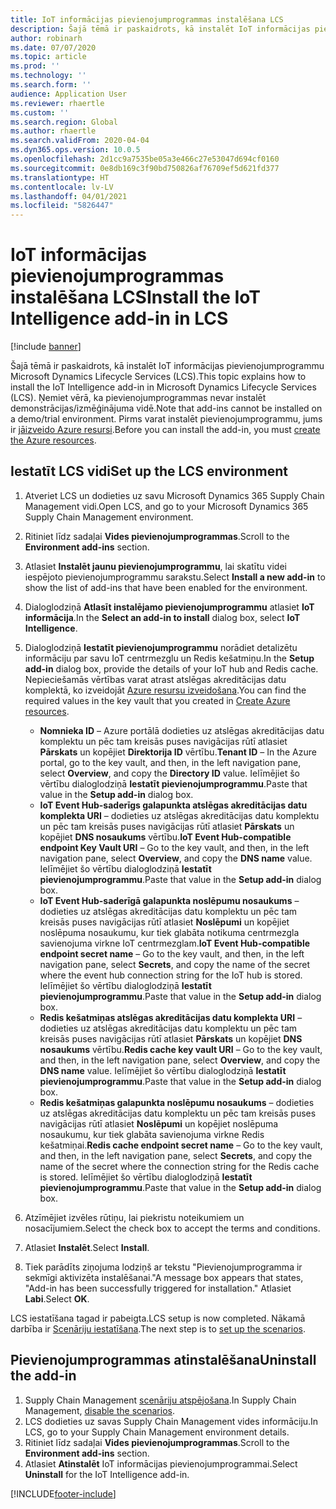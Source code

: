 ```yaml
---
title: IoT informācijas pievienojumprogrammas instalēšana LCS
description: Šajā tēmā ir paskaidrots, kā instalēt IoT informācijas pievienojumprogrammu Microsoft Dynamics Lifecycle Services (LCS).
author: robinarh
ms.date: 07/07/2020
ms.topic: article
ms.prod: ''
ms.technology: ''
ms.search.form: ''
audience: Application User
ms.reviewer: rhaertle
ms.custom: ''
ms.search.region: Global
ms.author: rhaertle
ms.search.validFrom: 2020-04-04
ms.dyn365.ops.version: 10.0.5
ms.openlocfilehash: 2d1cc9a7535be05a3e466c27e53047d694cf0160
ms.sourcegitcommit: 0e8db169c3f90bd750826af76709ef5d621fd377
ms.translationtype: HT
ms.contentlocale: lv-LV
ms.lasthandoff: 04/01/2021
ms.locfileid: "5826447"
---
```

# <a name="install-the-iot-intelligence-add-in-in-lcs"></a><span data-ttu-id="9f64e-103">IoT informācijas pievienojumprogrammas instalēšana LCS</span><span class="sxs-lookup"><span data-stu-id="9f64e-103">Install the IoT Intelligence add-in in LCS</span></span>

[!include [banner](../../includes/banner.md)]

<span data-ttu-id="9f64e-104">Šajā tēmā ir paskaidrots, kā instalēt IoT informācijas pievienojumprogrammu Microsoft Dynamics Lifecycle Services (LCS).</span><span class="sxs-lookup"><span data-stu-id="9f64e-104">This topic explains how to install the IoT Intelligence add-in in Microsoft Dynamics Lifecycle Services (LCS).</span></span> <span data-ttu-id="9f64e-105">Ņemiet vērā, ka pievienojumprogrammas nevar instalēt demonstrācijas/izmēģinājuma vidē.</span><span class="sxs-lookup"><span data-stu-id="9f64e-105">Note that add-ins cannot be installed on a demo/trial environment.</span></span> <span data-ttu-id="9f64e-106">Pirms varat instalēt pievienojumprogrammu, jums ir [jāizveido Azure resursi](iot-azure-setup.md).</span><span class="sxs-lookup"><span data-stu-id="9f64e-106">Before you can install the add-in, you must [create the Azure resources](iot-azure-setup.md).</span></span>

## <a name="set-up-the-lcs-environment"></a><span data-ttu-id="9f64e-107">Iestatīt LCS vidi</span><span class="sxs-lookup"><span data-stu-id="9f64e-107">Set up the LCS environment</span></span>

1. <span data-ttu-id="9f64e-108">Atveriet LCS un dodieties uz savu Microsoft Dynamics 365 Supply Chain Management vidi.</span><span class="sxs-lookup"><span data-stu-id="9f64e-108">Open LCS, and go to your Microsoft Dynamics 365 Supply Chain Management environment.</span></span>
2. <span data-ttu-id="9f64e-109">Ritiniet līdz sadaļai **Vides pievienojumprogrammas**.</span><span class="sxs-lookup"><span data-stu-id="9f64e-109">Scroll to the **Environment add-ins** section.</span></span>
3. <span data-ttu-id="9f64e-110">Atlasiet **Instalēt jaunu pievienojumprogrammu**, lai skatītu videi iespējoto pievienojumprogrammu sarakstu.</span><span class="sxs-lookup"><span data-stu-id="9f64e-110">Select **Install a new add-in** to show the list of add-ins that have been enabled for the environment.</span></span>
4. <span data-ttu-id="9f64e-111">Dialoglodziņā **Atlasīt instalējamo pievienojumprogrammu** atlasiet **IoT informācija**.</span><span class="sxs-lookup"><span data-stu-id="9f64e-111">In the **Select an add-in to install** dialog box, select **IoT Intelligence**.</span></span>
5. <span data-ttu-id="9f64e-112">Dialoglodziņā **Iestatīt pievienojumprogrammu** norādiet detalizētu informāciju par savu IoT centrmezglu un Redis kešatmiņu.</span><span class="sxs-lookup"><span data-stu-id="9f64e-112">In the **Setup add-in** dialog box, provide the details of your IoT hub and Redis cache.</span></span> <span data-ttu-id="9f64e-113">Nepieciešamās vērtības varat atrast atslēgas akreditācijas datu komplektā, ko izveidojāt [Azure resursu izveidošana](iot-azure-setup.md).</span><span class="sxs-lookup"><span data-stu-id="9f64e-113">You can find the required values in the key vault that you created in [Create Azure resources](iot-azure-setup.md).</span></span>

    + <span data-ttu-id="9f64e-114">**Nomnieka ID** – Azure portālā dodieties uz atslēgas akreditācijas datu komplektu un pēc tam kreisās puses navigācijas rūtī atlasiet **Pārskats** un kopējiet **Direktorija ID** vērtību.</span><span class="sxs-lookup"><span data-stu-id="9f64e-114">**Tenant ID** – In the Azure portal, go to the key vault, and then, in the left navigation pane, select **Overview**, and copy the **Directory ID** value.</span></span> <span data-ttu-id="9f64e-115">Ielīmējiet šo vērtību dialoglodziņā **Iestatīt pievienojumprogrammu**.</span><span class="sxs-lookup"><span data-stu-id="9f64e-115">Paste that value in the **Setup add-in** dialog box.</span></span>
    + <span data-ttu-id="9f64e-116">**IoT Event Hub-saderīgs galapunkta atslēgas akreditācijas datu komplekta URI** – dodieties uz atslēgas akreditācijas datu komplektu un pēc tam kreisās puses navigācijas rūtī atlasiet **Pārskats** un kopējiet **DNS nosaukums** vērtību.</span><span class="sxs-lookup"><span data-stu-id="9f64e-116">**IoT Event Hub-compatible endpoint Key Vault URI** – Go to the key vault, and then, in the left navigation pane, select **Overview**, and copy the **DNS name** value.</span></span> <span data-ttu-id="9f64e-117">Ielīmējiet šo vērtību dialoglodziņā **Iestatīt pievienojumprogrammu**.</span><span class="sxs-lookup"><span data-stu-id="9f64e-117">Paste that value in the **Setup add-in** dialog box.</span></span>
    + <span data-ttu-id="9f64e-118">**IoT Event Hub-saderīgā galapunkta noslēpumu nosaukums** – dodieties uz atslēgas akreditācijas datu komplektu un pēc tam kreisās puses navigācijas rūtī atlasiet **Noslēpumi** un kopējiet noslēpuma nosaukumu, kur tiek glabāta notikuma centrmezgla savienojuma virkne IoT centrmezglam.</span><span class="sxs-lookup"><span data-stu-id="9f64e-118">**IoT Event Hub-compatible endpoint secret name** – Go to the key vault, and then, in the left navigation pane, select **Secrets**, and copy the name of the secret where the event hub connection string for the IoT hub is stored.</span></span> <span data-ttu-id="9f64e-119">Ielīmējiet šo vērtību dialoglodziņā **Iestatīt pievienojumprogrammu**.</span><span class="sxs-lookup"><span data-stu-id="9f64e-119">Paste that value in the **Setup add-in** dialog box.</span></span>
    + <span data-ttu-id="9f64e-120">**Redis kešatmiņas atslēgas akreditācijas datu komplekta URI** – dodieties uz atslēgas akreditācijas datu komplektu un pēc tam kreisās puses navigācijas rūtī atlasiet **Pārskats** un kopējiet **DNS nosaukums** vērtību.</span><span class="sxs-lookup"><span data-stu-id="9f64e-120">**Redis cache key vault URI** – Go to the key vault, and then, in the left navigation pane, select **Overview**, and copy the **DNS name** value.</span></span> <span data-ttu-id="9f64e-121">Ielīmējiet šo vērtību dialoglodziņā **Iestatīt pievienojumprogrammu**.</span><span class="sxs-lookup"><span data-stu-id="9f64e-121">Paste that value in the **Setup add-in** dialog box.</span></span>
    + <span data-ttu-id="9f64e-122">**Redis kešatmiņas galapunkta noslēpumu nosaukums** – dodieties uz atslēgas akreditācijas datu komplektu un pēc tam kreisās puses navigācijas rūtī atlasiet **Noslēpumi** un kopējiet noslēpuma nosaukumu, kur tiek glabāta savienojuma virkne Redis kešatmiņai.</span><span class="sxs-lookup"><span data-stu-id="9f64e-122">**Redis cache endpoint secret name** – Go to the key vault, and then, in the left navigation pane, select **Secrets**, and copy the name of the secret where the connection string for the Redis cache is stored.</span></span> <span data-ttu-id="9f64e-123">Ielīmējiet šo vērtību dialoglodziņā **Iestatīt pievienojumprogrammu**.</span><span class="sxs-lookup"><span data-stu-id="9f64e-123">Paste that value in the **Setup add-in** dialog box.</span></span>

6. <span data-ttu-id="9f64e-124">Atzīmējiet izvēles rūtiņu, lai piekristu noteikumiem un nosacījumiem.</span><span class="sxs-lookup"><span data-stu-id="9f64e-124">Select the check box to accept the terms and conditions.</span></span>
7. <span data-ttu-id="9f64e-125">Atlasiet **Instalēt**.</span><span class="sxs-lookup"><span data-stu-id="9f64e-125">Select **Install**.</span></span>
8. <span data-ttu-id="9f64e-126">Tiek parādīts ziņojuma lodziņš ar tekstu "Pievienojumprogramma ir sekmīgi aktivizēta instalēšanai."</span><span class="sxs-lookup"><span data-stu-id="9f64e-126">A message box appears that states, "Add-in has been successfully triggered for installation."</span></span> <span data-ttu-id="9f64e-127">Atlasiet **Labi**.</span><span class="sxs-lookup"><span data-stu-id="9f64e-127">Select **OK**.</span></span>

<span data-ttu-id="9f64e-128">LCS iestatīšana tagad ir pabeigta.</span><span class="sxs-lookup"><span data-stu-id="9f64e-128">LCS setup is now completed.</span></span> <span data-ttu-id="9f64e-129">Nākamā darbība ir [Scenāriju iestatīšana](iot-scenario-setup.md).</span><span class="sxs-lookup"><span data-stu-id="9f64e-129">The next step is to [set up the scenarios](iot-scenario-setup.md).</span></span>

## <a name="uninstall-the-add-in"></a><a id="uninstall-addin"></a><span data-ttu-id="9f64e-130">Pievienojumprogrammas atinstalēšana</span><span class="sxs-lookup"><span data-stu-id="9f64e-130">Uninstall the add-in</span></span>

1. <span data-ttu-id="9f64e-131">Supply Chain Management [scenāriju atspējošana](iot-scenario-setup.md#disable-a-scenario).</span><span class="sxs-lookup"><span data-stu-id="9f64e-131">In Supply Chain Management, [disable the scenarios](iot-scenario-setup.md#disable-a-scenario).</span></span>
2. <span data-ttu-id="9f64e-132">LCS dodieties uz savas Supply Chain Management vides informāciju.</span><span class="sxs-lookup"><span data-stu-id="9f64e-132">In LCS, go to your Supply Chain Management environment details.</span></span>
3. <span data-ttu-id="9f64e-133">Ritiniet līdz sadaļai **Vides pievienojumprogrammas**.</span><span class="sxs-lookup"><span data-stu-id="9f64e-133">Scroll to the **Environment add-ins** section.</span></span>
4. <span data-ttu-id="9f64e-134">Atlasiet **Atinstalēt** IoT informācijas pievienojumprogrammai.</span><span class="sxs-lookup"><span data-stu-id="9f64e-134">Select **Uninstall** for the IoT Intelligence add-in.</span></span>


[!INCLUDE[footer-include](../../includes/footer-banner.md)]